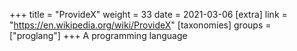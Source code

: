 +++
title = "ProvideX"
weight = 33
date = 2021-03-06
[extra]
link = "https://en.wikipedia.org/wiki/ProvideX"
[taxonomies]
groups = ["proglang"]
+++
A programming language


